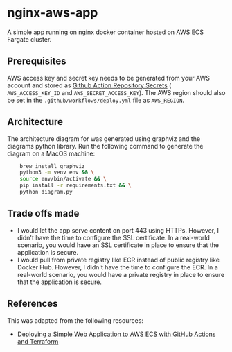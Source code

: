 # nginx-aws-app
A simple app running on nginx docker container hosted on AWS ECS Fargate cluster.

## Prerequisites
AWS access key and secret key needs to be generated from your AWS account and stored as [Github Action Repository Secrets](https://docs.github.com/en/actions/security-for-github-actions/security-guides/using-secrets-in-github-actions) ( `AWS_ACCESS_KEY_ID` and `AWS_SECRET_ACCESS_KEY`). The AWS region should also be set in the `.github/workflows/deploy.yml` file as `AWS_REGION`.

## Architecture
The architecture diagram for was generated using graphviz and the diagrams python library. Run the following command to generate the diagram on a MacOS machine:
```sh
    brew install graphviz
    python3 -m venv env && \
    source env/bin/activate && \
    pip install -r requirements.txt && \
    python diagram.py
```

## Trade offs made
- I would let the app serve content on port 443 using HTTPs. However, I didn't have the time to configure the SSL certificate. In a real-world scenario, you would have an SSL certificate in place to ensure that the application is secure.
- I would pull from private registry like ECR instead of public registry like Docker Hub. However, I didn't have the time to configure the ECR. In a real-world scenario, you would have a private registry in place to ensure that the application is secure.

## References
This was adapted from the following resources:
- [Deploying a Simple Web Application to AWS ECS with GitHub Actions and Terraform](https://shrihariharidas73.medium.com/deploying-a-simple-web-application-to-aws-ecs-with-github-actions-and-terraform-dd57200baa50)
